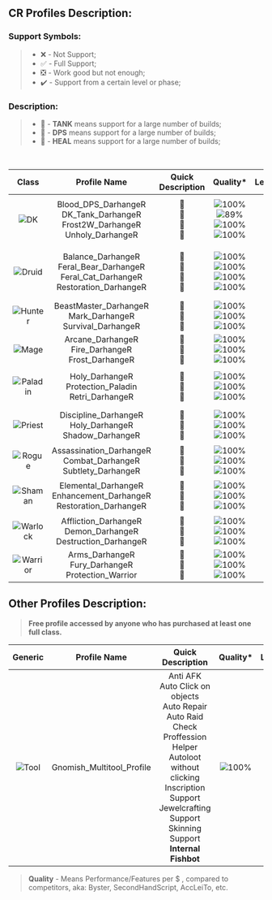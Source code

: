 ## CR Profiles Description: 

### Support Symbols: 
> * :x: - Not Support;
> * :white_check_mark: - Full Support;
> * :negative_squared_cross_mark: - Work good but not enough;
> * :heavy_check_mark: - Support from a certain level or phase;
### Description:
> * 📕 - **TANK** means support for a large number of builds;
> * 📙 - **DPS** means support for a large number of builds;
> * 📗 - **HEAL** means support for a large number of builds;
<br>
<div align="center">

| Class | Profile Name | Quick Description | Quality* | Leveling | Raidable |
|  :----------------: |  :----------------: |  :----------------: |  :----------------: | :----------------: | :----------------: |
| ![DK](https://darhanger.github.io/rotations/_media/classes/DK.webp) | Blood_DPS_DarhangeR<br>DK_Tank_DarhangeR<br>Frost2W_DarhangeR<br>Unholy_DarhangeR | 📙<br>📕<br>📙<br>📙 | ![100%](https://progress-bar.dev/100)<br>![89%](https://progress-bar.dev/89)<br>![100%](https://progress-bar.dev/100)<br>![100%](https://progress-bar.dev/100) | :white_check_mark:<br>:negative_squared_cross_mark:<br>:heavy_check_mark:<br>:heavy_check_mark: | :white_check_mark:<br>:negative_squared_cross_mark:<br>:white_check_mark:<br>:white_check_mark: |
| ![Druid](https://darhanger.github.io/rotations/_media/classes/Druid.webp) |Balance_DarhangeR<br>Feral_Bear_DarhangeR<br>Feral_Cat_DarhangeR<br>Restoration_DarhangeR | 📙<br>📕<br>📙<br>📗 | ![100%](https://progress-bar.dev/100)<br>![100%](https://progress-bar.dev/100)<br>![100%](https://progress-bar.dev/100)<br>![100%](https://progress-bar.dev/100) | :white_check_mark:<br>:heavy_check_mark:<br>:heavy_check_mark:<br>:heavy_check_mark: | :white_check_mark:<br>:white_check_mark:<br>:white_check_mark:<br>:white_check_mark: |
| ![Hunter](https://darhanger.github.io/rotations/_media/classes/Hunter.webp) | BeastMaster_DarhangeR<br>Mark_DarhangeR<br>Survival_DarhangeR | 📙<br>📙<br>📙 | ![100%](https://progress-bar.dev/100)<br>![100%](https://progress-bar.dev/100)<br>![100%](https://progress-bar.dev/100) | :white_check_mark:<br>:white_check_mark:<br>:white_check_mark: | :white_check_mark:<br>:white_check_mark:<br>:white_check_mark: |
| ![Mage](https://darhanger.github.io/rotations/_media/classes/Mage.webp) | Arcane_DarhangeR<br>Fire_DarhangeR<br>Frost_DarhangeR | 📙<br>📙<br>📙 | ![100%](https://progress-bar.dev/100)<br>![100%](https://progress-bar.dev/100)<br>![100%](https://progress-bar.dev/100) | :white_check_mark:<br>:white_check_mark:<br>:white_check_mark: | :white_check_mark:<br>:white_check_mark:<br>:white_check_mark: |
| ![Paladin](https://darhanger.github.io/rotations/_media/classes/Paladin.webp) | Holy_DarhangeR<br>Protection_Paladin<br>Retri_DarhangeR | 📗<br>📕<br>📙 | ![100%](https://progress-bar.dev/100)<br>![100%](https://progress-bar.dev/100)<br>![100%](https://progress-bar.dev/100) | :heavy_check_mark:<br>:heavy_check_mark:<br>:white_check_mark: | :white_check_mark:<br>:white_check_mark:<br>:white_check_mark: |
| ![Priest](https://darhanger.github.io/rotations/_media/classes/Priest.webp) | Discipline_DarhangeR<br>Holy_DarhangeR<br>Shadow_DarhangeR | 📗<br>📗<br>📙 | ![100%](https://progress-bar.dev/100)<br>![100%](https://progress-bar.dev/100)<br>![100%](https://progress-bar.dev/100) | :x:<br>:heavy_check_mark:<br>:white_check_mark: | :white_check_mark:<br>:white_check_mark:<br>:white_check_mark: |
| ![Rogue](https://darhanger.github.io/rotations/_media/classes/Rogue.webp) | Assassination_DarhangeR<br>Combat_DarhangeR<br>Subtlety_DarhangeR | 📙<br>📙<br>📙 | ![100%](https://progress-bar.dev/100)<br>![100%](https://progress-bar.dev/100)<br>![100%](https://progress-bar.dev/100)| :white_check_mark:<br>:white_check_mark:<br>:x: | :white_check_mark:<br>:white_check_mark:<br>:white_check_mark: |
| ![Shaman](https://darhanger.github.io/rotations/_media/classes/Shaman.webp) | Elemental_DarhangeR<br>Enhancement_DarhangeR<br>Restoration_DarhangeR | 📙<br>📙<br>📗 | ![100%](https://progress-bar.dev/100)<br>![100%](https://progress-bar.dev/100)<br>![100%](https://progress-bar.dev/100) | :white_check_mark:<br>:x:<br>:heavy_check_mark: | :white_check_mark:<br>:white_check_mark:<br>:white_check_mark: |
| ![Warlock](https://darhanger.github.io/rotations/_media/classes/Warlock.webp) | Affliction_DarhangeR<br>Demon_DarhangeR<br>Destruction_DarhangeR | 📙<br>📙<br>📙 | ![100%](https://progress-bar.dev/100)<br>![100%](https://progress-bar.dev/100)<br>![100%](https://progress-bar.dev/100) | :white_check_mark:<br>:white_check_mark:<br>:white_check_mark: | :white_check_mark:<br>:white_check_mark:<br>:white_check_mark: |
| ![Warrior](https://darhanger.github.io/rotations/_media/classes/Warrior.webp) | Arms_DarhangeR<br>Fury_DarhangeR<br>Protection_Warrior | 📙<br>📙<br>📕 | ![100%](https://progress-bar.dev/100)<br>![100%](https://progress-bar.dev/100)<br>![100%](https://progress-bar.dev/100) | :white_check_mark:<br>:white_check_mark:<br>:white_check_mark: | :white_check_mark:<br>:white_check_mark:<br>:white_check_mark: |
</div>

## Other Profiles Description: 
> **Free profile accessed by anyone who has purchased at least one full class.**

<div align="center">

| Generic | Profile Name | Quick Description | Quality* | Leveling |
|  :----------------: |  :----------------: |  :----------------: |  :----------------: |  :----------------: |
| ![Tool](https://darhanger.github.io/rotations/_media/classes/Tool.webp) | Gnomish_Multitool_Profile | Anti AFK<br>Auto Click on objects<br>Auto Repair<br>Auto Raid Check<br>Proffession Helper<br>Autoloot without clicking<br>Inscription Support<br>Jewelcrafting Support<br>Skinning Support<br>**Internal Fishbot**| ![100%](https://progress-bar.dev/100) | :white_check_mark: |
</div>

> **Quality** - Means Performance/Features per $ , compared to competitors, aka: Byster, SecondHandScript, AccLeiTo, etc.